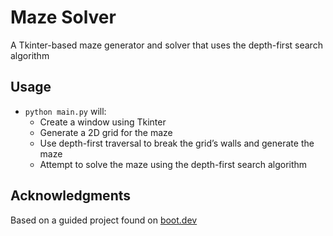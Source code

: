 # Maze Solver

A Tkinter-based maze generator and solver that uses the depth-first search algorithm

## Usage

- `python main.py` will:
    - Create a window using Tkinter
    - Generate a 2D grid for the maze
    - Use depth-first traversal to break the grid’s walls and generate the maze
    - Attempt to solve the maze using the depth-first search algorithm

## Acknowledgments

Based on a guided project found on [boot.dev](https://www.boot.dev)

